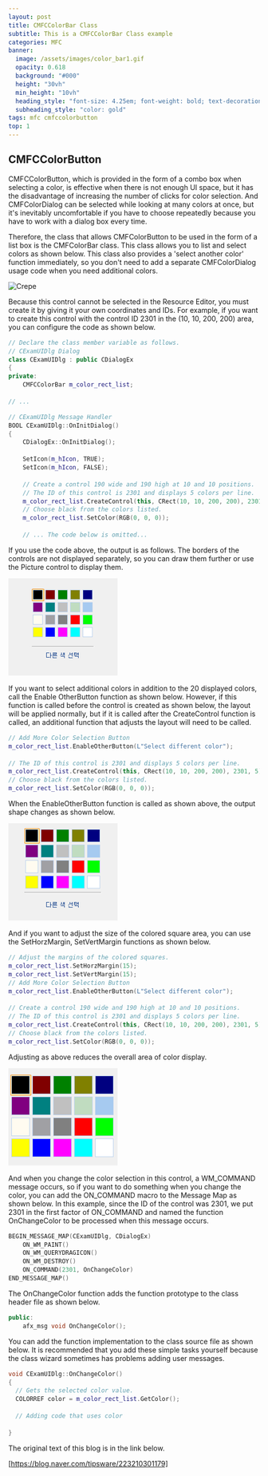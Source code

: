 ```yaml
---
layout: post
title: CMFCColorBar Class
subtitle: This is a CMFCColorBar Class example
categories: MFC
banner:
  image: /assets/images/color_bar1.gif
  opacity: 0.618
  background: "#000"
  height: "30vh"
  min_height: "10vh"
  heading_style: "font-size: 4.25em; font-weight: bold; text-decoration: underline"
  subheading_style: "color: gold"
tags: mfc cmfccolorbutton
top: 1
---
```



## CMFCColorButton


CMFCColorButton, which is provided in the form of a combo box when selecting a color, is effective when there is not enough UI space, but it has the disadvantage of increasing the number of clicks for color selection. And CMFColorDialog can be selected while looking at many colors at once, but it's inevitably uncomfortable if you have to choose repeatedly because you have to work with a dialog box every time. 


Therefore, the class that allows CMFColorButton to be used in the form of a list box is the CMFColorBar class. This class allows you to list and select colors as shown below. This class also provides a 'select another color' function immediately, so you don't need to add a separate CMFColorDialog usage code when you need additional colors.


![Crepe](/assets/images/color_bar1.gif)


Because this control cannot be selected in the Resource Editor, you must create it by giving it your own coordinates and IDs. For example, if you want to create this control with the control ID 2301 in the (10, 10, 200, 200) area, you can configure the code as shown below.


```cpp
// Declare the class member variable as follows.
// CExamUIDlg Dialog
class CExamUIDlg : public CDialogEx
{
private:
    CMFCColorBar m_color_rect_list;

// ...
```


```cpp
// CExamUIDlg Message Handler
BOOL CExamUIDlg::OnInitDialog()
{
    CDialogEx::OnInitDialog();
 
    SetIcon(m_hIcon, TRUE);
    SetIcon(m_hIcon, FALSE);

    // Create a control 190 wide and 190 high at 10 and 10 positions.
    // The ID of this control is 2301 and displays 5 colors per line.
    m_color_rect_list.CreateControl(this, CRect(10, 10, 200, 200), 2301, 5);
    // Choose black from the colors listed.
    m_color_rect_list.SetColor(RGB(0, 0, 0));

    // ... The code below is omitted...
```


If you use the code above, the output is as follows. The borders of the controls are not displayed separately, so you can draw them further or use the Picture control to display them.


![Crepe](/assets/images/20230913_135943_224.png)


If you want to select additional colors in addition to the 20 displayed colors, call the Enable OtherButton function as shown below. However, if this function is called before the control is created as shown below, the layout will be applied normally, but if it is called after the CreateControl function is called, an additional function that adjusts the layout will need to be called.


```cpp
// Add More Color Selection Button
m_color_rect_list.EnableOtherButton(L"Select different color");

// The ID of this control is 2301 and displays 5 colors per line.
m_color_rect_list.CreateControl(this, CRect(10, 10, 200, 200), 2301, 5);
// Choose black from the colors listed.
m_color_rect_list.SetColor(RGB(0, 0, 0));
```


When the EnableOtherButton function is called as shown above, the output shape changes as shown below.


![Crepe](/assets/images/20230913_135119_546.png)


And if you want to adjust the size of the colored square area, you can use the SetHorzMargin, SetVertMargin functions as shown below.


```cpp
// Adjust the margins of the colored squares.
m_color_rect_list.SetHorzMargin(15);
m_color_rect_list.SetVertMargin(15);
// Add More Color Selection Button
m_color_rect_list.EnableOtherButton(L"Select different color");

// Create a control 190 wide and 190 high at 10 and 10 positions.
// The ID of this control is 2301 and displays 5 colors per line.
m_color_rect_list.CreateControl(this, CRect(10, 10, 200, 200), 2301, 5);
// Choose black from the colors listed.
m_color_rect_list.SetColor(RGB(0, 0, 0));
```


Adjusting as above reduces the overall area of color display.


![Crepe](/assets/images/20230913_134629_199.png)


And when you change the color selection in this control, a WM_COMMAND message occurs, so if you want to do something when you change the color, you can add the ON_COMMAND macro to the Message Map as shown below. In this example, since the ID of the control was 2301, we put 2301 in the first factor of ON_COMMAND and named the function OnChangeColor to be processed when this message occurs.


```cpp
BEGIN_MESSAGE_MAP(CExamUIDlg, CDialogEx)
    ON_WM_PAINT()
    ON_WM_QUERYDRAGICON()
    ON_WM_DESTROY()
    ON_COMMAND(2301, OnChangeColor)
END_MESSAGE_MAP()
```


The OnChangeColor function adds the function prototype to the class header file as shown below.


```cpp
public:
    afx_msg void OnChangeColor();
```


You can add the function implementation to the class source file as shown below. It is recommended that you add these simple tasks yourself because the class wizard sometimes has problems adding user messages.


```cpp
void CExamUIDlg::OnChangeColor()
{
  // Gets the selected color value.
  COLORREF color = m_color_rect_list.GetColor();
  
  // Adding code that uses color

}
```

The original text of this blog is in the link below.

[https://blog.naver.com/tipsware/223210301179]

[https://blog.naver.com/tipsware/223210301179]: https://blog.naver.com/tipsware/223210301179
